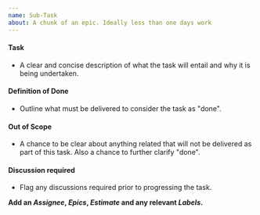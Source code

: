 ```yaml
--- 
name: Sub-Task
about: A chunk of an epic. Ideally less than one days work
--- 
```


#### Task 
- A clear and concise description of what the task will entail and why it is  
being undertaken. 


#### Definition of Done 
- Outline what must be delivered to consider the task as "done".  

 
#### Out of Scope 
- A chance to be clear about anything related that will not be delivered as part of this task. Also a chance to further clarify "done". 


#### Discussion required
- Flag any discussions required prior to progressing the task.


**Add an _Assignee_, _Epics_, _Estimate_ and any relevant _Labels_.** 
